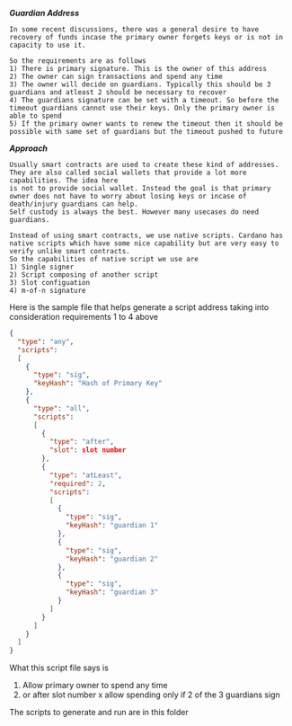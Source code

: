 ***Guardian Address***
```
In some recent discussions, there was a general desire to have recovery of funds incase the primary owner forgets keys or is not in capacity to use it.

So the requirements are as follows
1) There is primary signature. This is the owner of this address
2) The owner can sign transactions and spend any time
3) The owner will decide on guardians. Typically this should be 3 guardians and atleast 2 should be necessary to recover
4) The guardians signature can be set with a timeout. So before the timeout guardians cannot use their keys. Only the primary owner is able to spend
5) If the primary owner wants to renew the timeout then it should be possible with same set of guardians but the timeout pushed to future
```


***Approach***
```
Usually smart contracts are used to create these kind of addresses. They are also called social wallets that provide a lot more capabilities. The idea here
is not to provide social wallet. Instead the goal is that primary owner does not have to worry about losing keys or incase of death/injury guardians can help.
Self custody is always the best. However many usecases do need guardians.

Instead of using smart contracts, we use native scripts. Cardano has native scripts which have some nice capability but are very easy to verify unlike smart contracts.
So the capabilities of native script we use are
1) Single signer
2) Script composing of another script
3) Slot configuation
4) m-of-n signature
```
Here is the sample file that helps generate a script address taking into consideration requirements 1 to 4 above

```json
{
  "type": "any",
  "scripts":
  [
    {
      "type": "sig",
      "keyHash": "Hash of Primary Key"
    },
    {
      "type": "all",
      "scripts":
      [
        {
          "type": "after",
          "slot": slot number
        },
        {
          "type": "atLeast",
          "required": 2,
          "scripts":
          [
            {
              "type": "sig",
              "keyHash": "guardian 1"
            },
            {
              "type": "sig",
              "keyHash": "guardian 2"
            },
            {
              "type": "sig",
              "keyHash": "guardian 3"
            }
          ]
        }
      ]
    }
  ]
}
```

What this script file says is 
1) Allow primary owner to spend any time
2) or after slot number x allow spending only if 2 of the 3 guardians sign

The scripts to generate and run are in this folder
